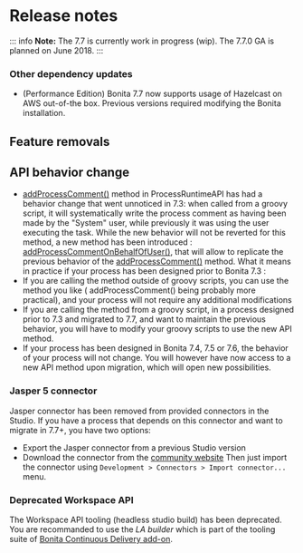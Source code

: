 # Release notes

::: info
**Note:** The 7.7 is currently work in progress (wip). The 7.7.0 GA is planned on June 2018.
:::


<a id="techonolgy-updates"/>

### Other dependency updates

* (Performance Edition) Bonita 7.7 now supports usage of Hazelcast on AWS out-of-the box. Previous versions required
modifying the Bonita installation.

<a id="feature-removals"/>

## Feature removals

## API behavior change

* [addProcessComment()](https://documentation.bonitasoft.com/javadoc/api/7.7/org/bonitasoft/engine/api/ProcessRuntimeAPI.html#addProcessComment-long-java.lang.String-) method in ProcessRuntimeAPI has had a behavior change that went unnoticed in 7.3:
when called from a groovy script, it will systematically write the process comment as having been made by the "System" user, while previously it was using the user executing the task.
While the new behavior will not be reverted for this method, a new method has been introduced : [addProcessCommentOnBehalfOfUser()](https://documentation.bonitasoft.com/javadoc/api/7.7/org/bonitasoft/engine/api/ProcessRuntimeAPI.html#addProcessCommentOnBehalfOfUser-long-java.lang.String-long-), that will allow to replicate the previous behavior of the [addProcessComment()](https://documentation.bonitasoft.com/javadoc/api/7.7/org/bonitasoft/engine/api/ProcessRuntimeAPI.html#addProcessComment-long-java.lang.String-) method.
What it means in practice if your process has been designed prior to Bonita 7.3 :
* If you are calling the method outside of groovy scripts, you can use the method you like ( addProcessComment() being probably more practical), and your process will not require any additional modifications
* If you are calling the method from a groovy script, in a process designed prior to 7.3 and migrated to 7.7, and want to maintain the previous behavior, you will have to modify your groovy scripts to use the new API method.
* If your process has been designed in Bonita 7.4, 7.5 or 7.6, the behavior of your process will not change. You will however have now access to a new API method upon migration, which will open new possibilities.

### Jasper 5 connector
Jasper connector has been removed from provided connectors in the Studio. If you have a process that depends on this connector and want to migrate in 7.7+, you have two options:
* Export the Jasper connector from a previous Studio version
* Download the connector from the [community website](https://community.bonitasoft.com/project/bonita-connector-jasper)
Then just import the connector using `Development > Connectors > Import connector...` menu.

### Deprecated Workspace API
The Workspace API tooling (headless studio build) has been deprecated. You are recommanded to use the *LA builder* which is part of the tooling suite of [Bonita Continuous Delivery add-on](https://documentation.bonitasoft.com/bcd/2.0/).
